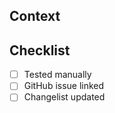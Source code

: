 ## Context <!-- ie. explanations, background, documentation -->

<!-- Example:
After the last update it became apparent that we did fetch the new results, but didn't actually store them properly. This caused a glitch in the UI whenever the user would refresh the page.
-->

## Checklist

- [ ] Tested manually <!-- you can strikethrough this option in case you haven't tested manually -->
- [ ] GitHub issue linked <!-- Use the "Development" field of the Issue, or add a link if it's outside this Repo -->
- [ ] Changelist updated
